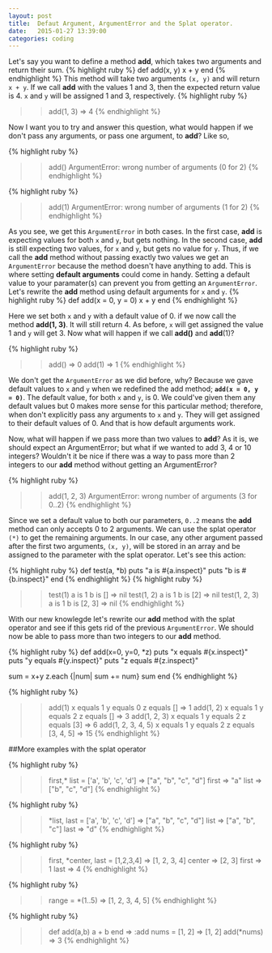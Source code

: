 ```yaml
---
layout: post
title:  Defaut Argument, ArgumentError and the Splat operator.
date:   2015-01-27 13:39:00
categories: coding
---
```


Let's say you want to define a method __add__, which takes two arguments and return their sum.
{% highlight ruby %}
def add(x, y)
  x + y 
end
{% endhighlight %}
This method will take two arguments ``(x, y)`` and will return ``x + y``. If we call __add__ with the values 1 and 3, then the expected return value is 4. `x` and `y` will be assigned 1 and 3, respectively.
{% highlight ruby %}
>> add(1, 3)
=> 4
{% endhighlight %}

Now I want you to try and answer this question, what would happen if we don't pass any arguments, or pass one argument, to __add__? Like so,

{% highlight ruby %}
>> add()
ArgumentError: wrong number of arguments (0 for 2)
{% endhighlight %}


{% highlight ruby %}
>> add(1)
ArgumentError: wrong number of arguments (1 for 2)
{% endhighlight %}

As you see, we get this `ArgumentError` in both cases. In the first case, __add__ is expecting values for both `x` and `y`, but gets nothing. In the second case, __add__ is still expecting two values, for `x` and `y`, but gets no value for `y`. Thus, if we call the __add__ method without passing exactly two values we get an `ArgumentError` because the method doesn't have anything to add. This is where setting **default arguments** could come in handy.
Setting a default value to your paramater(s) can prevent you from getting an `ArgumentError`. Let's rewrite the __add__ method using default arguments for `x` and `y`.
{% highlight ruby %}
def add(x = 0, y = 0)
  x + y
end
{% endhighlight %}

Here we set both `x` and `y` with a default value of 0. if we now call the method __add(1, 3)__. It will still return 4. As before, `x` will get assigned the value 1 and `y` will get 3. Now what will happen if we call __add()__ and __add__(1)? 

{% highlight ruby %}
>> add()
=> 0
>> add(1)
=> 1
{% endhighlight %}

We don't get the `ArgumentError` as we did before, why? Because we gave default values to `x` and `y` when we redefined the add method; **`add(x = 0, y = 0)`**. The default value, for both `x` and `y`, is 0. We could've given them any default values but 0 makes more sense for this particular method; therefore, when don't explicitly pass any arguments to `x` and `y`. They will get assigned to their default values of 0. And that is how default arguments work.

Now, what will happen if we pass more than two values to __add__? As it is, we should expect an ArgumentError; but what if we wanted to add 3, 4 or 10 integers? Wouldn't it be nice if there was a way to pass more than 2 integers to our __add__ method without getting an ArgumentError?

{% highlight ruby %}
>> add(1, 2, 3)
ArgumentError: wrong number of arguments (3 for 0..2)
{% endhighlight %}

Since we set a default value to both our parameters, `0..2` means the __add__ method can only accepts 0 to 2 arguments.
We can use the splat operator `(*)` to get the remaining arguments. In our case, any other argument passed after the first two arguments, `(x, y)`, will be stored in an array and be assigned to the parameter with the splat operator. Let's see this action:

{% highlight ruby %}
def test(a, *b)
  puts "a is #{a.inspect}"
  puts "b is #{b.inspect}"
end
{% endhighlight %}
{% highlight ruby %}
>> test(1)
a is 1
b is []
=> nil
>> test(1, 2)
a is 1
b is [2]
=> nil
>> test(1, 2, 3)
a is 1
b is [2, 3]
=> nil
{% endhighlight %}

With our new knowlegde let's rewrite our __add__ method with the splat operator and see if this gets rid of the previous `ArgumentError`. We should now be able to pass more than two integers to our __add__ method.

{% highlight ruby %}
def add(x=0, y=0, *z)
  puts "x equals #{x.inspect}"
  puts "y equals #{y.inspect}"
  puts "z equals #{z.inspect}"

  sum = x+y
  z.each {|num| sum += num}
  sum
end
{% endhighlight %}

{% highlight ruby %}
>> add(1)
x equals 1
y equals 0
z equals []
=> 1
>> add(1, 2)
x equals 1
y equals 2
z equals []
=> 3
>> add(1, 2, 3)
x equals 1
y equals 2
z equals [3]
=> 6
>> add(1, 2, 3, 4, 5)
x equals 1
y equals 2
z equals [3, 4, 5]
=> 15
{% endhighlight %}


##More examples with the splat operator


{% highlight ruby %}
>> first,* list = ['a', 'b', 'c', 'd']
=> ["a", "b", "c", "d"]
>> first
=> "a"
>> list
=> ["b", "c", "d"]
{% endhighlight %}

{% highlight ruby %}
>> *list, last = ['a', 'b', 'c', 'd']
=> ["a", "b", "c", "d"]
>> list
=> ["a", "b", "c"]
>> last
=> "d"
{% endhighlight %}

{% highlight ruby %}
>> first, *center, last = [1,2,3,4]
=> [1, 2, 3, 4]
>> center
=> [2, 3]
>> first
=> 1
>> last
=> 4
{% endhighlight %}

{% highlight ruby %}
>> range = *(1..5)
=> [1, 2, 3, 4, 5]
{% endhighlight %}

{% highlight ruby %}
>> def add(a,b)
>>   a + b
>> end
=> :add
>> nums = [1, 2]
=> [1, 2]
>> add(*nums)
=> 3
{% endhighlight %}

















